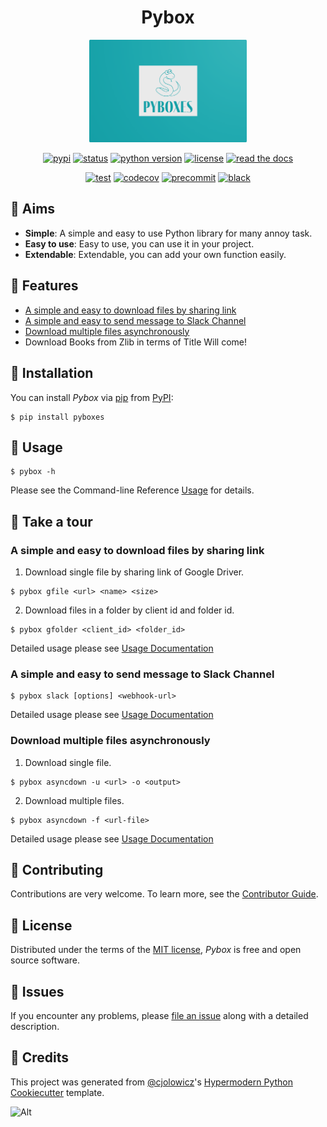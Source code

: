 <div align="center">

# Pybox

<img src="https://raw.githubusercontent.com/cauliyang/pybox/main/docs/_static/logo.png" width=50% alt="logo">

[![pypi](https://img.shields.io/pypi/v/pyboxes.svg)][pypi_]
[![status](https://img.shields.io/pypi/status/pyboxes.svg)][pypi_]
[![python version](https://img.shields.io/pypi/pyversions/pyboxes)][pypi_]
[![license](https://img.shields.io/pypi/l/pyboxes)][license]
[![read the docs](https://img.shields.io/readthedocs/pyboxes/latest.svg?label=Read%20the%20Docs)][read the docs]

[![test](https://github.com/cauliyang/pybox/workflows/Tests/badge.svg)][test]
[![codecov](https://codecov.io/gh/cauliyang/pybox/branch/main/graph/badge.svg)][codecov]
[![precommit](https://img.shields.io/badge/pre--commit-enabled-brightgreen?logo=pre-commit&logoColor=white)][precommit]
[![black](https://img.shields.io/badge/code%20style-black-000000.svg)][black]

[pypi_]: https://pypi.org/project/pyboxes/
[license]: https://opensource.org/licenses/MIT
[read the docs]: https://pyboxes.readthedocs.io/
[test]: https://github.com/cauliyang/pybox/actions?workflow=Tests
[codecov]: https://codecov.io/gh/cauliyang/pybox
[precommit]: https://github.com/pre-commit/pre-commit
[black]: https://github.com/psf/black
[//]: # '<img src="https://asciinema.org/a/vPzWEWZUJ4JUYkQPoj0Wgux42.svg" alt="demo" width=40%>'

</div>

## 💪 Aims

- **Simple**: A simple and easy to use Python library for many annoy task.
- **Easy to use**: Easy to use, you can use it in your project.
- **Extendable**: Extendable, you can add your own function easily.

## 🤩 Features

- [A simple and easy to download files by sharing link](#a-simple-and-easy-to-download-files-by-sharing-link)
- [A simple and easy to send message to Slack Channel](#a-simple-and-easy-to-send-message-to-slack-channel)
- [Download multiple files asynchronously](#download-multiple-files-asynchronously)
- Download Books from Zlib in terms of Title Will come!

## 🧐 Installation

You can install _Pybox_ via [pip] from [PyPI]:

```console
$ pip install pyboxes
```

## 📖 Usage

```console
$ pybox -h
```

Please see the Command-line Reference [Usage] for details.

## 🚌 Take a tour

### A simple and easy to download files by sharing link

1. Download single file by sharing link of Google Driver.

```console
$ pybox gfile <url> <name> <size>
```

2. Download files in a folder by client id and folder id.

```console
$ pybox gfolder <client_id> <folder_id>
```

Detailed usage please see [Usage Documentation]

### A simple and easy to send message to Slack Channel

```console
$ pybox slack [options] <webhook-url>
```

Detailed usage please see [Usage Documentation]

### Download multiple files asynchronously

1. Download single file.

```console
$ pybox asyncdown -u <url> -o <output>
```

2. Download multiple files.

```console
$ pybox asyncdown -f <url-file>
```

Detailed usage please see [Usage Documentation]

## 🤗 Contributing

Contributions are very welcome. To learn more, see the [Contributor Guide].

## 🤖 License

Distributed under the terms of the [MIT license],
_Pybox_ is free and open source software.

## 🤔 Issues

If you encounter any problems, please [file an issue] along with a detailed description.

## 🥳 Credits

This project was generated from [@cjolowicz]'s [Hypermodern Python Cookiecutter] template.

[@cjolowicz]: https://github.com/cjolowicz
[hypermodern python cookiecutter]: https://github.com/cjolowicz/cookiecutter-hypermodern-python
[mit license]: https://opensource.org/licenses/MIT
[pypi]: https://pypi.org/
[file an issue]: https://github.com/cauliyang/pybox/issues
[pip]: https://pip.pypa.io/
[google-driver]: https://www.google.com/drive/
[usage]: https://pyboxes.readthedocs.io/en/latest/usage.html
[slack]: https://slack.com/

<!-- github-only -->

![Alt](https://repobeats.axiom.co/api/embed/d2106d70cd519799cd18f0ca742bb9a4475fce88.svg "Repobeats analytics image")

[contributor guide]: CONTRIBUTING.md
[usage documentation]: https://pyboxes.readthedocs.io/en/latest/usage.html
